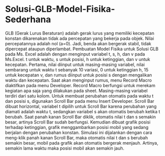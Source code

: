 # Solusi-GLB-Model-Fisika-Sederhana
GLB (Gerak Lurus Beraturan) adalah gerak lurus yang memiliki kecepatan konstan dikarenakan tidak ada percepatan yang bekerja pada objek. Nilai percepatannya adalah nol (a=0). Jadi, benda akan bergerak stabil, tidak dipercepat ataupun diperlambat.
Pembuatan Model Fisika untuk Solusi GLB pada Ms. Excel adalah dengan menginput variabel t, s, h, dan v pada Ms.Excel. t untuk waktu, s untuk posisi, h untuk ketinggian, dan v untuk kecepatan. Pertama, nilai diinput untuk masing-masing variabel, nilai sembarang untuk waktu t sebanyak 10 variasi, 0 untuk ketinggian h, 15 untuk kecepatan v, dan rumus diinput untuk posisi s dengan mengalikan waktu dan kecepatan. Saat akan menginput rumus, menu Record Macro diaktifkan pada menu Developer. Record Macro berfungsi untuk merekam kegiatan apa saja yang dilakukan pada sheet. Masing-masing variabel terdiri dari satu kolom.
Untuk membuat perubahan otomatis pada waktu t dan posisi s, digunakan Scroll Bar pada menu Insert Developer. Scroll Bar dibuat horizontal, variabel t dipilih untuk Scroll Bar karena perubahan yang diamati adalah waktu t, sedangkan variabel s akan otomatis berubah ketika t berubah. Saat panah kanan Scroll Bar diklik, otomatis nilai t dan s semakin besar, artinya Scroll Bar sudah berfungsi. Kemudian dibuat grafik posisi terhadap ketinggian, grafik menggambarkan posisi mobil yang sedang berjalan dengan perubahan konstan. 
Simulasi ini dijalankan dengan cara meng-klik panah kanan Scroll Bar, maka otomatis nilai t dan s berubah semakin besar, mobil pada grafik akan otomatis bergerak menjauh. Artinya, semakin lama waktu maka posisi mobil akan semakin jauh.
